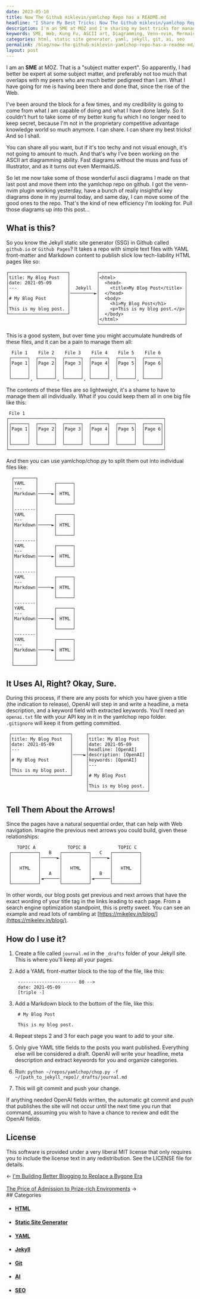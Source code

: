 ```yaml
---
date: 2023-05-10
title: Now The Github miklevin/yamlchop Repo has a README.md
headline: "I Share My Best Tricks: Now The Github miklevin/yamlchop Repo Has a README.md"
description: I'm an SME at MOZ and I'm sharing my best tricks for managing hundreds of lightweight blog posts using the yamlchop repo on Github. I'm using the yamlchop/chop.py tool to split them into individual files and OpenAI to generate headlines, meta descriptions, and keywords. With this system, I'm able to create previous and next arrows with the exact wording of my title tags in the links.
keywords: SME, Web, Kung Fu, ASCII art, Diagramming, Venn-nvim, MermaidJS, Jekyll, Static Site Generator, Github, YAML, Markdown, HTML, OpenAI, SEO, Previous Next Arrows, Rambling, Mikelev.in
categories: html, static site generator, yaml, jekyll, git, ai, seo
permalink: /blog/now-the-github-miklevin-yamlchop-repo-has-a-readme-md/
layout: post
---
```



I am an **SME** at MOZ. That is a "subject matter expert". So apparently, I had
better be expert at some subject matter, and preferably not too much that
overlaps with my peers who are much better pedigreed than I am. What I have
going for me is having been there and done that, since the rise of the Web.

I've been around the block for a few times, and my credibility is going to come
from what I am capable of doing and what I have done lately. So it couldn't
hurt to take some of my better kung fu which I no longer need to keep secret,
because I'm not in the proprietary competitive advantage knowledge world so
much anymore. I can share. I can share my best tricks! And so I shall.

You can share all you want, but if it's too techy and not visual enough, it's
not going to amount to much. And that's why I've been working on the ASCII art
diagramming ability. Fast diagrams without the muss and fuss of Illustrator,
and as it turns out even MermaidJS.

So let me now take some of those wonderful ascii diagrams I made on that last
post and move them into the yamlchop repo on github. I got the venn-nvim plugin
working yesterday, have a bunch of really insightful key diagrams done in my
journal today, and same day, I can move some of the good ones to the repo.
That's the kind of new efficiency I'm looking for. Pull those diagrams up into
this post...

## What is this?

So you know the Jekyll static site generator (SSG) in Github called `github.io`
or `Github Pages`? It takes a repo with simple text files with YAML
front-matter and Markdown content to publish slick low tech-liability HTML
pages like so:

    ┌──────────────────────┐          ┌────────────────────────────────┐
    │title: My Blog Post   │          │<html>                          │
    │date: 2021-05-09      │          │  <head>                        │
    │---                   │  Jekyll  │    <title>My Blog Post</title> │
    │                      │─────────►│  </head>                       │
    │# My Blog Post        │          │  <body>                        │
    │                      │          │    <h1>My Blog Post</h1>       │
    │This is my blog post. │          │    <p>This is my blog post.</p>│
    └──────────────────────┘          │  </body>                       │
                                      │</html>                         │
                                      └────────────────────────────────┘

This is a good system, but over time you might accumulate hundreds of these
files, and it can be a pain to manage them all:

      File 1    File 2    File 3    File 4    File 5    File 6
     ┌──────┐  ┌──────┐  ┌──────┐  ┌──────┐  ┌──────┐  ┌──────┐ 
     │Page 1│  │Page 2│  │Page 3│  │Page 4│  │Page 5│  │Page 6│ 
     │      │  │      │  │      │  │      │  │      │  │      │ 
     │      │  │      │  │      │  │      │  │      │  │      │ 
     └──────┘, └──────┘, └──────┘, └──────┘, └──────┘, └──────┘

The contents of these files are so lightweight, it's a shame to have to manage
them all individually. What if you could keep them all in one big file like
this:

     File 1
    ┌──────────────────────────────────────────────────────────┐
    │┌──────┐  ┌──────┐  ┌──────┐  ┌──────┐  ┌──────┐  ┌──────┐│
    ││Page 1│  │Page 2│  │Page 3│  │Page 4│  │Page 5│  │Page 6││
    ││      │  │      │  │      │  │      │  │      │  │      ││
    ││      │  │      │  │      │  │      │  │      │  │      ││
    │└──────┘  └──────┘  └──────┘  └──────┘  └──────┘  └──────┘│
    └──────────────────────────────────────────────────────────┘

And then you can use yamlchop/chop.py to split them out into individual files
like:

      ┌────────┐
      │YAML    │      ┌──────┐
      │---     │      │      │
      │Markdown│─────►│ HTML │
      │        │      │      │
      │        │      └──────┘
      │--------│ 
      │YAML    │      ┌──────┐  
      │---     │      │      │  
      │Markdown│─────►│ HTML │  
      │        │      │      │ 
      │        │      └──────┘ 
      │--------│
      │YAML    │      ┌──────┐ 
      │---     │      │      │ 
      │Markdown│─────►│ HTML │ 
      │        │      │      │ 
      │        │      └──────┘ 
      │--------│
      │YAML    │      ┌──────┐ 
      │---     │      │      │ 
      │Markdown│─────►│ HTML │ 
      │        │      │      │ 
      │        │      └──────┘ 
      │--------│
      │YAML    │      ┌──────┐ 
      │---     │      │      │ 
      │Markdown│─────►│ HTML │ 
      │        │      │      │ 
      │        │      └──────┘ 
      │--------│
      │YAML    │      ┌──────┐ 
      │---     │      │      │ 
      │Markdown│─────►│ HTML │ 
      │        │      │      │ 
      │        │      └──────┘ 
      └────────┘

## It Uses AI, Right? Okay, Sure.

During this process, if there are any posts for which you have given a title
(the indication to release), OpenAI will step in and write a headline, a meta
description, and a keyword field with extracted keywords. You'll need an
`openai.txt` file with your API key in it in the yamlchop repo folder.
`.gitignore` will keep it from getting committed.
    
     ┌──────────────────────┐     ┌──────────────────────┐
     │title: My Blog Post   │     │title: My Blog Post   │
     │date: 2021-05-09      │     │date: 2021-05-09      │
     │---                   │     │headline: [OpenAI]    │
     │                      │────►│description: [OpenAI] │
     │# My Blog Post        │     │keywords: [OpenAI]    │
     │                      │     │---                   │
     │This is my blog post. │     │                      │
     └──────────────────────┘     │# My Blog Post        │
                                  │                      │
                                  │This is my blog post. │
                                  └──────────────────────┘
    
## Tell Them About the Arrows!

Since the pages have a natural sequential order, that can help with Web
navigation. Imagine the previous next arrows you could build, given these
relationships:

        TOPIC A            TOPIC B            TOPIC C    
     ┌──────────┐   B   ┌──────────┐   C   ┌──────────┐ 
     │          │──────►│          │──────►│          │ 
     │          │       │          │       │          │ 
     │   HTML   │       │   HTML   │       │   HTML   │ 
     │          │   A   │          │   B   │          │ 
     │          │◄──────│          │◄──────│          │ 
     └──────────┘       └──────────┘       └──────────┘ 

In other words, our blog posts get previous and next arrows that have the exact
wording of your title tag in the links leading to each page. From a search
engine optimization standpoint, this is pretty sweet. You can see an example
and read lots of rambling at
[https://mikelev.in/blog/](https://mikelev.in/blog/).

## How do I use it?

1. Create a file called `journal.md` in the `_drafts` folder of your Jekyll
   site. This is where you'll keep all your pages.

2. Add a YAML front-matter block to the top of the file, like this:

        ---------------------- 80 -->
        date: 2021-05-09
        [triple -]

3. Add a Markdown block to the bottom of the file, like this:

        # My Blog Post

        This is my blog post.

4. Repeat steps 2 and 3 for each page you want to add to your site.

5. Only give YAML title fields to the posts you want published. Everything
   else will be considered a draft. OpenAI will write your headline, meta
   description and extract keywords for you and organize categories.

6. Run: `python ~/repos/yamlchop/chop.py -f ~/[path_to_jekyll_repo]/_drafts/journal.md`

7. This will git commit and push your change.

If anything needed OpenAI fields written, the automatic git commit and push
that publishes the site will not occur until the next time you run that
command, assuming you wish to have a chance to review and edit the OpenAI
fields.

## License

This software is provided under a very liberal MIT license that only requires
you to include the license text in any redistribution. See the LICENSE file for
details.

<div class="arrow-links"><div class="post-nav-prev"><span class="arrow">&larr;&nbsp;</span><a href="/blog/i-m-building-better-blogging-to-replace-a-bygone-era/">I'm Building Better Blogging to Replace a Bygone Era</a></div> &nbsp; <div class="post-nav-next"><a href="/blog/the-price-of-admission-to-prize-rich-environments/">The Price of Admission to Prize-rich Environments</a><span class="arrow">&nbsp;&rarr;</span></div></div>
## Categories

<ul>
<li><h4><a href='/html/'>HTML</a></h4></li>
<li><h4><a href='/static-site-generator/'>Static Site Generator</a></h4></li>
<li><h4><a href='/yaml/'>YAML</a></h4></li>
<li><h4><a href='/jekyll/'>Jekyll</a></h4></li>
<li><h4><a href='/git/'>Git</a></h4></li>
<li><h4><a href='/ai/'>AI</a></h4></li>
<li><h4><a href='/seo/'>SEO</a></h4></li></ul>